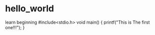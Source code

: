 # hello_world
learn beginning
#include<stdio.h>
void main()
{
  printf("This is The first one!!!");
}

